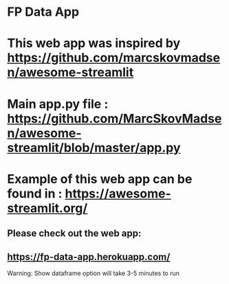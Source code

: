 # FP Data App
# This web app was inspired by https://github.com/marcskovmadsen/awesome-streamlit
# Main app.py file : https://github.com/MarcSkovMadsen/awesome-streamlit/blob/master/app.py
# Example of this web app can be found in : https://awesome-streamlit.org/

## Please check out the web app: 
## https://fp-data-app.herokuapp.com/

Warning: Show dataframe option will take 3-5 minutes to run


